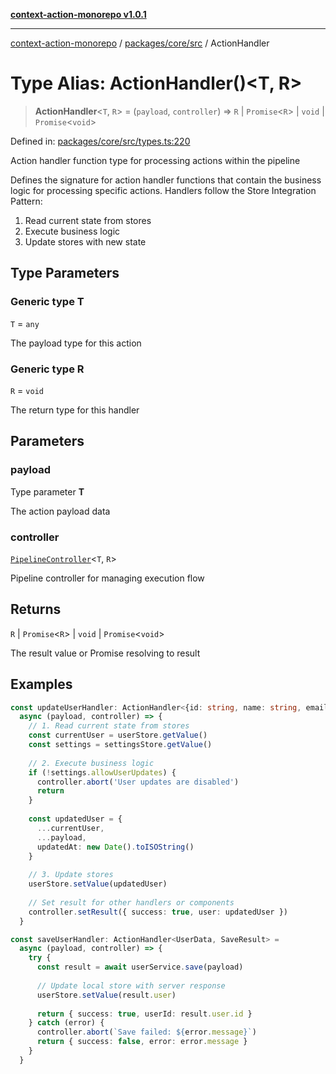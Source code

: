 [**context-action-monorepo v1.0.1**](../../../../README.md)

***

[context-action-monorepo](../../../../README.md) / [packages/core/src](../README.md) / ActionHandler

# Type Alias: ActionHandler()\<T, R\>

> **ActionHandler**\<`T`, `R`\> = (`payload`, `controller`) => `R` \| `Promise`&lt;`R`&gt; \| `void` \| `Promise`&lt;`void`&gt;

Defined in: [packages/core/src/types.ts:220](https://github.com/mineclover/context-action/blob/cd08d4e3b87a65a1296f2b120f18fcabd78f2914/packages/core/src/types.ts#L220)

Action handler function type for processing actions within the pipeline

Defines the signature for action handler functions that contain the business logic
for processing specific actions. Handlers follow the Store Integration Pattern:
1. Read current state from stores
2. Execute business logic
3. Update stores with new state

## Type Parameters

### Generic type T

`T` = `any`

The payload type for this action

### Generic type R

`R` = `void`

The return type for this handler

## Parameters

### payload

Type parameter **T**

The action payload data

### controller

[`PipelineController`](../interfaces/PipelineController.md)\<`T`, `R`\>

Pipeline controller for managing execution flow

## Returns

`R` \| `Promise`&lt;`R`&gt; \| `void` \| `Promise`&lt;`void`&gt;

The result value or Promise resolving to result

## Examples

```typescript
const updateUserHandler: ActionHandler<{id: string, name: string, email: string}> = 
  async (payload, controller) => {
    // 1. Read current state from stores
    const currentUser = userStore.getValue()
    const settings = settingsStore.getValue()
    
    // 2. Execute business logic
    if (!settings.allowUserUpdates) {
      controller.abort('User updates are disabled')
      return
    }
    
    const updatedUser = {
      ...currentUser,
      ...payload,
      updatedAt: new Date().toISOString()
    }
    
    // 3. Update stores
    userStore.setValue(updatedUser)
    
    // Set result for other handlers or components
    controller.setResult({ success: true, user: updatedUser })
  }
```

```typescript
const saveUserHandler: ActionHandler<UserData, SaveResult> = 
  async (payload, controller) => {
    try {
      const result = await userService.save(payload)
      
      // Update local store with server response
      userStore.setValue(result.user)
      
      return { success: true, userId: result.user.id }
    } catch (error) {
      controller.abort(`Save failed: ${error.message}`)
      return { success: false, error: error.message }
    }
  }
```
